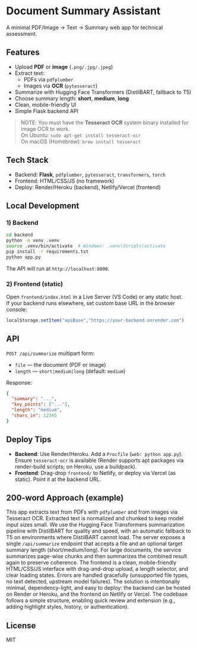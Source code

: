 # Document Summary Assistant

A minimal PDF/Image → Text → Summary web app for technical assessment.

## Features
- Upload **PDF** or **image** (`.png/.jpg/.jpeg`)
- Extract text:
  - PDFs via `pdfplumber`
  - Images via **OCR** (`pytesseract`)
- Summarize with Hugging Face Transformers (DistilBART, fallback to T5)
- Choose summary length: **short**, **medium**, **long**
- Clean, mobile-friendly UI
- Simple Flask backend API

> NOTE: You must have the **Tesseract OCR** system binary installed for image OCR to work.  
> On Ubuntu: `sudo apt-get install tesseract-ocr`  
> On macOS (Homebrew): `brew install tesseract`

## Tech Stack
- Backend: **Flask**, `pdfplumber`, `pytesseract`, `transformers`, `torch`
- Frontend: HTML/CSS/JS (no framework)
- Deploy: Render/Heroku (backend), Netlify/Vercel (frontend)

## Local Development

### 1) Backend
```bash
cd backend
python -m venv .venv
source .venv/bin/activate  # Windows: .venv\Scripts\activate
pip install -r requirements.txt
python app.py
```
The API will run at `http://localhost:8000`.

### 2) Frontend (static)
Open `frontend/index.html` in a Live Server (VS Code) or any static host.  
If your backend runs elsewhere, set custom base URL in the browser console:
```js
localStorage.setItem("apiBase","https://your-backend.onrender.com")
```

## API
`POST /api/summarize` multipart form:
- `file` — the document (PDF or image)
- `length` — `short|medium|long` (default: `medium`)

Response:
```json
{
  "summary": "...",
  "key_points": ["..."],
  "length": "medium",
  "chars_in": 12345
}
```

## Deploy Tips
- **Backend**: Use Render/Heroku. Add a `Procfile` (`web: python app.py`). Ensure `tesseract-ocr` is available (Render supports apt packages via render-build scripts; on Heroku, use a buildpack).
- **Frontend**: Drag-drop `frontend/` to Netlify, or deploy via Vercel (as static). Point it at the backend URL.

## 200-word Approach (example)
This app extracts text from PDFs with `pdfplumber` and from images via Tesseract OCR. Extracted text is normalized and chunked to keep model input sizes small. We use the Hugging Face Transformers summarization pipeline with DistilBART for quality and speed, with an automatic fallback to T5 on environments where DistilBART cannot load. The server exposes a single `/api/summarize` endpoint that accepts a file and an optional target summary length (short/medium/long). For large documents, the service summarizes page-wise chunks and then summarizes the combined result again to preserve coherence. The frontend is a clean, mobile-friendly HTML/CSS/JS interface with drag-and-drop upload, a length selector, and clear loading states. Errors are handled gracefully (unsupported file types, no text detected, upstream model failures). The solution is intentionally minimal, dependency-light, and easy to deploy: the backend can be hosted on Render or Heroku, and the frontend on Netlify or Vercel. The codebase follows a simple structure, enabling quick review and extension (e.g., adding highlight styles, history, or authentication).

## License
MIT
